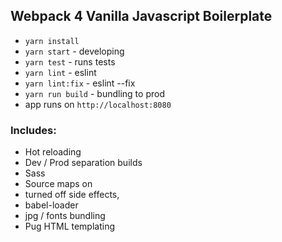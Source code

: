 ## Webpack 4 Vanilla Javascript Boilerplate

- `yarn install`
- `yarn start` - developing
- `yarn test` - runs tests
- `yarn lint` - eslint
- `yarn lint:fix` - eslint --fix
- `yarn run build` - bundling to prod
- app runs on `http://localhost:8080`

### Includes:
- Hot reloading
- Dev / Prod separation builds
- Sass
- Source maps on
- turned off side effects,
- babel-loader
- jpg / fonts bundling
- Pug HTML templating